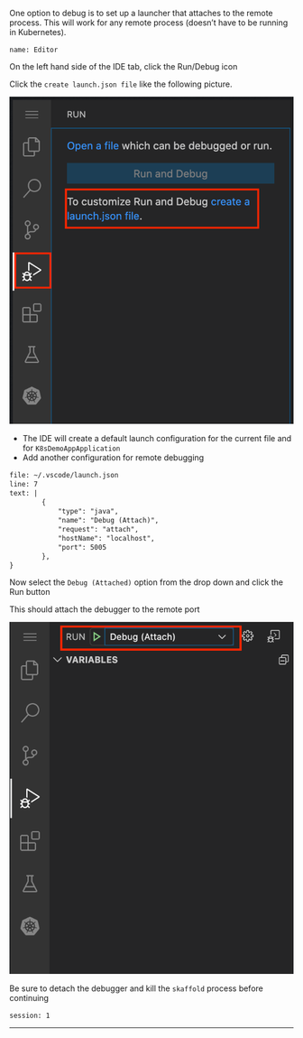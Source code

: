 
One option to debug is to set up a launcher that attaches to the remote process. This will work for any remote process (doesn’t have to be running in Kubernetes).


```dashboard:open-dashboard
name: Editor
```

On the left hand side of the IDE tab, click the Run/Debug icon

Click the `create launch.json file` like the following picture.

![alt_text](images/image4.png "image_tooltip")




*   The IDE will create a default launch configuration for the current file and for `K8sDemoAppApplication`
*   Add another configuration for remote debugging


```editor:insert-lines-before-line
file: ~/.vscode/launch.json
line: 7
text: |
        {
            "type": "java",
            "name": "Debug (Attach)",
            "request": "attach",
            "hostName": "localhost",
            "port": 5005
        },
}

```

Now select the `Debug (Attached)` option from the drop down and click the Run button

This should attach the debugger to the remote port

![alt_text](images/image5.png "image_tooltip")


Be sure to detach the debugger and kill the `skaffold` process before continuing
```terminal:interrupt
session: 1
```



---
